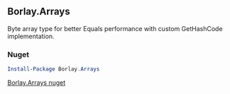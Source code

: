 
## Borlay.Arrays

Byte array type for better Equals performance with custom GetHashCode implementation.


### Nuget

```PowerShell
Install-Package Borlay.Arrays
```
[Borlay.Arrays nuget](https://www.nuget.org/packages/Borlay.Arrays/)
